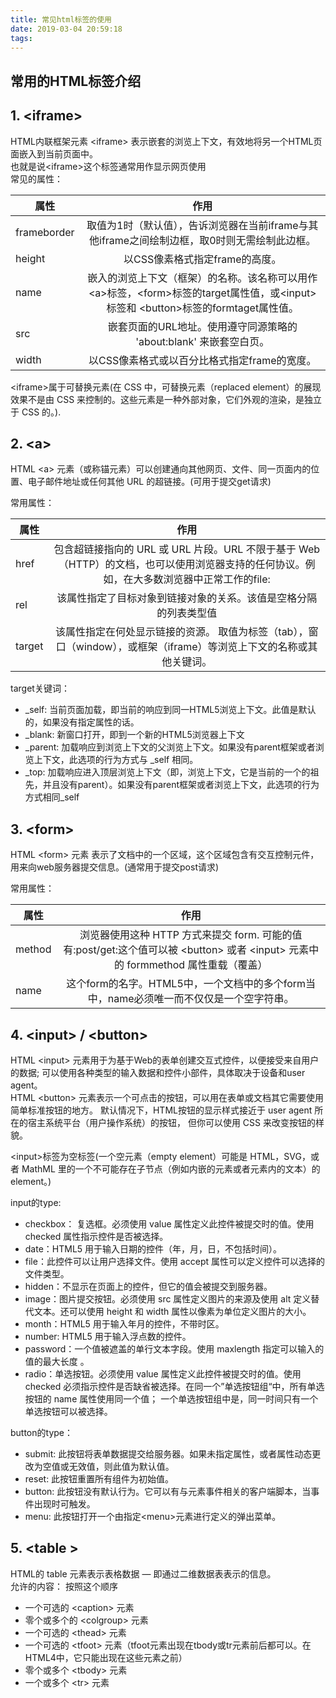 ```yaml
---
title: 常见html标签的使用
date: 2019-03-04 20:59:18
tags:
---
```


## 常用的HTML标签介绍

## 1. &lt;iframe&gt; 
HTML内联框架元素 &lt;iframe&gt; 表示嵌套的浏览上下文，有效地将另一个HTML页面嵌入到当前页面中。   
也就是说&lt;iframe&gt;这个标签通常用作显示网页使用   
常见的属性：

属性 | 作用
------------ | :-------------:
frameborder | 取值为1时（默认值），告诉浏览器在当前iframe与其他iframe之间绘制边框，取0时则无需绘制此边框。
height | 以CSS像素格式指定frame的高度。
name  | 嵌入的浏览上下文（框架）的名称。该名称可以用作&lt;a&gt;标签，&lt;form&gt;标签的target属性值，或&lt;input&gt; 标签和 &lt;button&gt;标签的formtaget属性值。
src | 嵌套页面的URL地址。使用遵守同源策略的  'about:blank' 来嵌套空白页。
width | 以CSS像素格式或以百分比格式指定frame的宽度。

&lt;iframe&gt;属于可替换元素(在 CSS 中，可替换元素（replaced element）的展现效果不是由 CSS 来控制的。这些元素是一种外部对象，它们外观的渲染，是独立于 CSS 的。).


## 2. &lt;a&gt;    
HTML &lt;a&gt; 元素（或称锚元素）可以创建通向其他网页、文件、同一页面内的位置、电子邮件地址或任何其他 URL 的超链接。(可用于提交get请求)

常用属性：  

属性 | 作用
------------ | :-------------:
href |  包含超链接指向的 URL 或 URL 片段。URL 不限于基于 Web（HTTP）的文档，也可以使用浏览器支持的任何协议。例如，在大多数浏览器中正常工作的file:
rel  |  该属性指定了目标对象到链接对象的关系。该值是空格分隔的列表类型值
target  |  该属性指定在何处显示链接的资源。 取值为标签（tab），窗口（window），或框架（iframe）等浏览上下文的名称或其他关键词。

target关键词：
  - _self: 当前页面加载，即当前的响应到同一HTML5浏览上下文。此值是默认的，如果没有指定属性的话。
  - _blank: 新窗口打开，即到一个新的HTML5浏览器上下文
  - _parent: 加载响应到浏览上下文的父浏览上下文。如果没有parent框架或者浏览上下文，此选项的行为方式与 _self 相同。
  - _top: 加载响应进入顶层浏览上下文（即，浏览上下文，它是当前的一个的祖先，并且没有parent）。如果没有parent框架或者浏览上下文，此选项的行为方式相同_self    



## 3.  &lt;form&gt;  

HTML &lt;form&gt; 元素 表示了文档中的一个区域，这个区域包含有交互控制元件，用来向web服务器提交信息。(通常用于提交post请求)  

常用属性：


属性 | 作用
------------ | :-------------:
method | 浏览器使用这种 HTTP 方式来提交 form. 可能的值有:post/get:这个值可以被 &lt;button&gt; 或者 &lt;input&gt; 元素中的 formmethod 属性重载（覆盖）
name  |  这个form的名字。HTML5中，一个文档中的多个form当中，name必须唯一而不仅仅是一个空字符串。


## 4. &lt;input&gt; / &lt;button&gt;   
HTML &lt;input&gt; 元素用于为基于Web的表单创建交互式控件，以便接受来自用户的数据; 可以使用各种类型的输入数据和控件小部件，具体取决于设备和user agent。  
HTML &lt;button&gt; 元素表示一个可点击的按钮，可以用在表单或文档其它需要使用简单标准按钮的地方。 默认情况下，HTML按钮的显示样式接近于 user agent 所在的宿主系统平台（用户操作系统）的按钮， 但你可以使用 CSS 来改变按钮的样貌。

&lt;input&gt;标签为空标签(一个空元素（empty element）可能是 HTML，SVG，或者 MathML 里的一个不可能存在子节点（例如内嵌的元素或者元素内的文本）的element。)

input的type:
- checkbox： 复选框。必须使用 value 属性定义此控件被提交时的值。使用 checked 属性指示控件是否被选择。
- date：HTML5 用于输入日期的控件（年，月，日，不包括时间）。
- file：此控件可以让用户选择文件。使用 accept 属性可以定义控件可以选择的文件类型。
- hidden：不显示在页面上的控件，但它的值会被提交到服务器。
- image：图片提交按钮。必须使用 src 属性定义图片的来源及使用 alt 定义替代文本。还可以使用 height 和 width 属性以像素为单位定义图片的大小。
- month：HTML5 用于输入年月的控件，不带时区。
- number: HTML5 用于输入浮点数的控件。
- password：一个值被遮盖的单行文本字段。使用 maxlength 指定可以输入的值的最大长度 。
- radio：单选按钮。必须使用 value 属性定义此控件被提交时的值。使用checked 必须指示控件是否缺省被选择。在同一个”单选按钮组“中，所有单选按钮的 name 属性使用同一个值； 一个单选按钮组中是，同一时间只有一个单选按钮可以被选择。    

button的type：   

- submit:  此按钮将表单数据提交给服务器。如果未指定属性，或者属性动态更改为空值或无效值，则此值为默认值。
- reset:  此按钮重置所有组件为初始值。
- button: 此按钮没有默认行为。它可以有与元素事件相关的客户端脚本，当事件出现时可触发。
- menu: 此按钮打开一个由指定&lt;menu&gt;元素进行定义的弹出菜单。


## 5. &lt;table &gt;   
HTML的 table 元素表示表格数据 — 即通过二维数据表表示的信息。  
允许的内容： 按照这个顺序
- 一个可选的 &lt;caption&gt; 元素
- 零个或多个的 &lt;colgroup&gt; 元素
- 一个可选的 &lt;thead&gt; 元素
- 一个可选的 &lt;tfoot&gt; 元素（tfoot元素出现在tbody或tr元素前后都可以。在HTML4中，它只能出现在这些元素之前）
- 零个或多个 &lt;tbody&gt; 元素
- 一个或多个 &lt;tr&gt; 元素